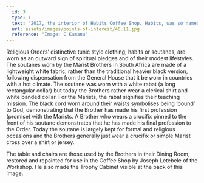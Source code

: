 ```yaml
---
  id: 3
  type: 1
  text: "2017, the interior of Habits Coffee Shop. Habits, was so named to reference the former use of the room as the Brothers' Dining Room (a nod to the distinctive clothing worn by the Marist Brothers) and to connect with the current Coffee Shop ‘feeding one’s caffeine habit’."
  url: assets/images/points-of-interest/40.11.jpg
  reference: "Image: C Kamana"
---
```

Religious Orders’ distinctive tunic style clothing, habits or soutanes, are worn as an outward sign of spiritual pledges and of their modest lifestyles. The soutanes worn by the Marist Brothers in South Africa are made of a lightweight white fabric, rather than the traditional heavier black version, following dispensation from the General House that it be worn in countries with a hot climate. The soutane was worn with a white rabat (a long rectangular collar) but today the Brothers rather wear a clerical shirt and white banded collar. For the Marists, the rabat signifies their teaching mission. The black cord worn around their waists symbolises being ‘bound’ to God, demonstrating that the Brother has made his first profession (promise) with the Marists. A Brother who wears a crucifix pinned to the front of his soutane demonstrates that he has made his final profession to the Order. Today the soutane is largely kept for formal and religious occasions and the Brothers generally just wear a crucifix or simple Marist cross over a shirt or jersey.

The table and chairs are those used by the Brothers in their Dining Room, restored and repainted for use in the Coffee Shop by Joseph Letebele of the Workshop. He also made the Trophy Cabinet visible at the back of this image. 
